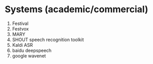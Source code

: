 
# Systems (academic/commercial)

1. Festival 
2. Festvox
3. MARY
4. SHOUT speech recognition toolkit
5. Kaldi ASR
6. baidu deepspeech
7. google wavenet

